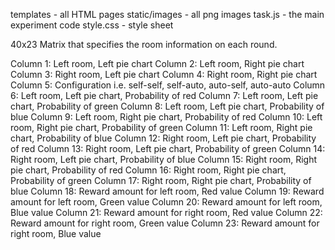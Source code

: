templates       - all HTML pages 
static/images   - all png images 
task.js         - the main experiment code 
style.css       - style sheet


40x23 Matrix that specifies the room information on each round.

Column 1: Left room, Left pie chart
Column 2: Left room, Right pie chart
Column 3: Right room, Left pie chart
Column 4: Right room, Right pie chart
Column 5: Configuration i.e. self-self, self-auto, auto-self, auto-auto
Column 6: Left room, Left pie chart, Probability of red
Column 7: Left room, Left pie chart, Probability of green
Column 8: Left room, Left pie chart, Probability of blue
Column 9: Left room, Right pie chart, Probability of red
Column 10: Left room, Right pie chart, Probability of green
Column 11: Left room, Right pie chart, Probability of blue
Column 12: Right room, Left pie chart, Probability of red
Column 13: Right room, Left pie chart, Probability of green
Column 14: Right room, Left pie chart, Probability of blue
Column 15: Right room, Right pie chart, Probability of red
Column 16: Right room, Right pie chart, Probability of green
Column 17: Right room, Right pie chart, Probability of blue
Column 18: Reward amount for left room, Red value
Column 19: Reward amount for left room, Green value
Column 20: Reward amount for left room, Blue value
Column 21: Reward amount for right room, Red value
Column 22: Reward amount for right room, Green value
Column 23: Reward amount for right room, Blue value


